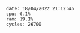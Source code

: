 

                date: 18/04/2022 21:12:46
                cpu: 0.1%
                ram: 19.1%
                cycles: 26700

                         